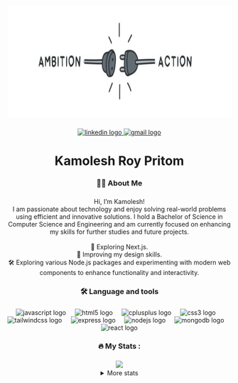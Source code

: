 <div align="center">
  <img height="250" src="https://github.com/pritom-roy/pritom-roy/raw/main/ambition.PNG"  />
</div>

###

<div align="center">
  <a href="https://www.linkedin.com/in/kamolesh-roy-pritom-97b103243/" target="_blank">
    <img src="https://img.shields.io/static/v1?message=LinkedIn&logo=linkedin&label=&color=0077B5&logoColor=white&labelColor=&style=for-the-badge" height="25" alt="linkedin logo"  />
  </a>
  <a href="mailto:pritomroy20062@gmail.com" target="_blank">
    <img src="https://img.shields.io/static/v1?message=Gmail&logo=gmail&label=&color=D14836&logoColor=white&labelColor=&style=for-the-badge" height="25" alt="gmail logo"  />
  </a>
</div>

###

<h1 align="center">Kamolesh Roy Pritom</h1>

###

<h3 align="center">👩‍💻  About Me</h3>

###

<p align="center">Hi, I’m Kamolesh!<br>I am passionate about technology and enjoy solving real-world problems using efficient and innovative solutions. I hold a Bachelor of Science in Computer Science and Engineering and am currently focused on enhancing my skills for further studies and future projects.<br><br>🌟 Exploring Next.js.<br>🎨 Improving my design skills.<br>🛠️ Exploring various Node.js packages and experimenting with modern web components to enhance functionality and interactivity.</p>

###

<h3 align="center">🛠 Language and tools</h3>

###

<div align="center">
  <img src="https://skillicons.dev/icons?i=js" height="40" alt="javascript logo"  />
  <img width="12" />
  <img src="https://skillicons.dev/icons?i=html" height="40" alt="html5 logo"  />
  <img width="12" />
  <img src="https://cdn.jsdelivr.net/gh/devicons/devicon/icons/cplusplus/cplusplus-original.svg" height="40" alt="cplusplus logo"  />
  <img width="12" />
  <img src="https://skillicons.dev/icons?i=css" height="40" alt="css3 logo"  />
  <img width="12" />
  <img src="https://skillicons.dev/icons?i=tailwind" height="40" alt="tailwindcss logo"  />
  <img width="12" />
  <img src="https://skillicons.dev/icons?i=express" height="40" alt="express logo"  />
  <img width="12" />
  <img src="https://skillicons.dev/icons?i=nodejs" height="40" alt="nodejs logo"  />
  <img width="12" />
  <img src="https://skillicons.dev/icons?i=mongodb" height="40" alt="mongodb logo"  />
  <img width="12" />
  <img src="https://skillicons.dev/icons?i=react" height="40" alt="react logo"  />
</div>

###

<h3 align="center">🔥   My Stats :</h3>

###   

<div align="center">
<img src="https://nirzak-streak-stats.vercel.app?user=pritom-roy&theme=dracula"  />
</a>

<details>
  <summary>More stats</summary>
  
<img src="https://github-readme-stats.vercel.app/api?username=pritom-roy&hide_title=false&hide_rank=false&show_icons=true&include_all_commits=true&count_private=true&disable_animations=false&theme=dracula&locale=en&hide_border=false&order=1" height="170" alt="stats graph"  />
  <img src="https://github-readme-stats.vercel.app/api/top-langs?username=pritom-roy&locale=en&hide_title=false&layout=compact&card_width=320&langs_count=5&theme=dracula&hide_border=false&order=2" height="170" alt="languages graph"  />
</details>
</div>

### 

 
